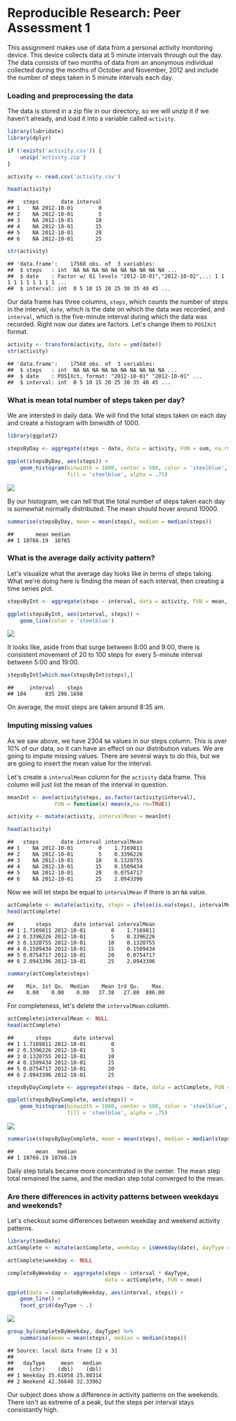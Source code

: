 # Reproducible Research: Peer Assessment 1

This assignment makes use of data from a personal activity monitoring device. This device collects data at 5 minute intervals through out the day. The data consists of two months of data from an anonymous individual collected during the months of October and November, 2012 and include the number of steps taken in 5 minute intervals each day.

### Loading and preprocessing the data
The data is stored in a zip file in our directory, so we will unzip it if we haven't already, and load it into a variable called `activity`.  

```r
library(lubridate)
library(dplyr)

if (!exists('activity.csv')) {
    unzip('activity.zip')
}

activity <- read.csv('activity.csv')

head(activity)
```

```
##   steps       date interval
## 1    NA 2012-10-01        0
## 2    NA 2012-10-01        5
## 3    NA 2012-10-01       10
## 4    NA 2012-10-01       15
## 5    NA 2012-10-01       20
## 6    NA 2012-10-01       25
```

```r
str(activity)
```

```
## 'data.frame':	17568 obs. of  3 variables:
##  $ steps   : int  NA NA NA NA NA NA NA NA NA NA ...
##  $ date    : Factor w/ 61 levels "2012-10-01","2012-10-02",..: 1 1 1 1 1 1 1 1 1 1 ...
##  $ interval: int  0 5 10 15 20 25 30 35 40 45 ...
```

Our data frame has three columns, `steps`, which counts the number of steps in the interval, `date`, which is the date on which the data was recorded, and `interval`, which is the five-minute interval during which the data was recorded. Right now our dates are factors. Let's change them to `POSIXct` format.


```r
activity <- transform(activity, date = ymd(date))
str(activity)
```

```
## 'data.frame':	17568 obs. of  3 variables:
##  $ steps   : int  NA NA NA NA NA NA NA NA NA NA ...
##  $ date    : POSIXct, format: "2012-10-01" "2012-10-01" ...
##  $ interval: int  0 5 10 15 20 25 30 35 40 45 ...
```




### What is mean total number of steps taken per day?

We are intersted in daily data. We will find the total steps taken on each day and create a histogram with binwidth of $1000$.


```r
library(ggplot2)

stepsByDay <- aggregate(steps ~ date, data = activity, FUN = sum, na.rm = TRUE)

ggplot(stepsByDay, aes(steps)) + 
    geom_histogram(binwidth = 1000, center = 500, color = 'steelblue', 
                   fill = 'steelblue', alpha = .75)
```

![](PA1_template_files/figure-html/unnamed-chunk-3-1.png)

By our histogram, we can tell that the total number of steps taken each day is somewhat normally distributed. The mean should hover around $10000$. 


```r
summarise(stepsByDay, mean = mean(steps), median = median(steps))
```

```
##       mean median
## 1 10766.19  10765
```

### What is the average daily activity pattern?

Let's visualize what the average day looks like in terms of steps taking. What we're doing here is finding the mean of each interval, then creating a time series plot. 


```r
stepsByInt <- aggregate(steps ~ interval, data = activity, FUN = mean, na.rm = TRUE)

ggplot(stepsByInt, aes(interval, steps)) + 
    geom_line(color = 'steelblue')
```

![](PA1_template_files/figure-html/unnamed-chunk-5-1.png)

It looks like, aside from that surge between 8:00 and 9:00, there is consistent movement of $20$ to $100$ steps for every 5-minute interval between 5:00 and 19:00. 


```r
stepsByInt[which.max(stepsByInt$steps),]
```

```
##     interval    steps
## 104      835 206.1698
```

On average, the most steps are taken around 8:35 am. 

### Imputing missing values
As we saw above, we have 2304 `NA` values in our steps column. This is over 10% of our data, so it can have an effect on our distribution values. We are going to impute missing values. There are several ways to do this, but we are going to insert the mean value for the interval.

Let's create a `intervalMean` column for the `activity` data frame. This column will just list the mean of the interval in question.

```r
meanInt <- ave(activity$steps, as.factor(activity$interval), 
               FUN = function(x) mean(x,na.rm=TRUE))

activity <- mutate(activity, intervalMean = meanInt)

head(activity)
```

```
##   steps       date interval intervalMean
## 1    NA 2012-10-01        0    1.7169811
## 2    NA 2012-10-01        5    0.3396226
## 3    NA 2012-10-01       10    0.1320755
## 4    NA 2012-10-01       15    0.1509434
## 5    NA 2012-10-01       20    0.0754717
## 6    NA 2012-10-01       25    2.0943396
```

Now we will let steps be equal to `intervalMean` if there is an `NA` value.


```r
actComplete <- mutate(activity, steps = ifelse(is.na(steps), intervalMean, steps))
head(actComplete)
```

```
##       steps       date interval intervalMean
## 1 1.7169811 2012-10-01        0    1.7169811
## 2 0.3396226 2012-10-01        5    0.3396226
## 3 0.1320755 2012-10-01       10    0.1320755
## 4 0.1509434 2012-10-01       15    0.1509434
## 5 0.0754717 2012-10-01       20    0.0754717
## 6 2.0943396 2012-10-01       25    2.0943396
```

```r
summary(actComplete$steps)
```

```
##    Min. 1st Qu.  Median    Mean 3rd Qu.    Max. 
##    0.00    0.00    0.00   37.38   27.00  806.00
```

For completeness, let's delete the `intervalMean` column.


```r
actComplete$intervalMean <- NULL
head(actComplete)
```

```
##       steps       date interval
## 1 1.7169811 2012-10-01        0
## 2 0.3396226 2012-10-01        5
## 3 0.1320755 2012-10-01       10
## 4 0.1509434 2012-10-01       15
## 5 0.0754717 2012-10-01       20
## 6 2.0943396 2012-10-01       25
```


```r
stepsByDayComplete <- aggregate(steps ~ date, data = actComplete, FUN = sum)

ggplot(stepsByDayComplete, aes(steps)) + 
    geom_histogram(binwidth = 1000, center = 500, color = 'steelblue', 
                   fill = 'steelblue', alpha = .75)
```

![](PA1_template_files/figure-html/unnamed-chunk-10-1.png)

```r
summarise(stepsByDayComplete, mean = mean(steps), median = median(steps))
```

```
##       mean   median
## 1 10766.19 10766.19
```

Daily step totals became more concentrated in the center. The mean step total remained the same, and the median step total converged to the mean. 

### Are there differences in activity patterns between weekdays and weekends?

Let's checkout some differences between weekday and weekend activity patterns. 

```r
library(timeDate)
actComplete <- mutate(actComplete, weekday = isWeekday(date), dayType = ifelse(weekday, 'Weekday', 'Weekend'))

actComplete$weekday <- NULL

completeByWeekday <- aggregate(steps ~ interval * dayType, 
                               data = actComplete, FUN = mean)

ggplot(data = completeByWeekday, aes(interval, steps)) +
    geom_line() +
    facet_grid(dayType ~ .)
```

![](PA1_template_files/figure-html/unnamed-chunk-11-1.png)

```r
group_by(completeByWeekday, dayType) %>% 
    summarise(mean = mean(steps), median = median(steps))
```

```
## Source: local data frame [2 x 3]
## 
##   dayType     mean   median
##     (chr)    (dbl)    (dbl)
## 1 Weekday 35.61058 25.80314
## 2 Weekend 42.36640 32.33962
```

Our subject does show a difference in activity patterns on the weekends. There isn't as extreme of a peak, but the steps per interval stays consistantly high.
